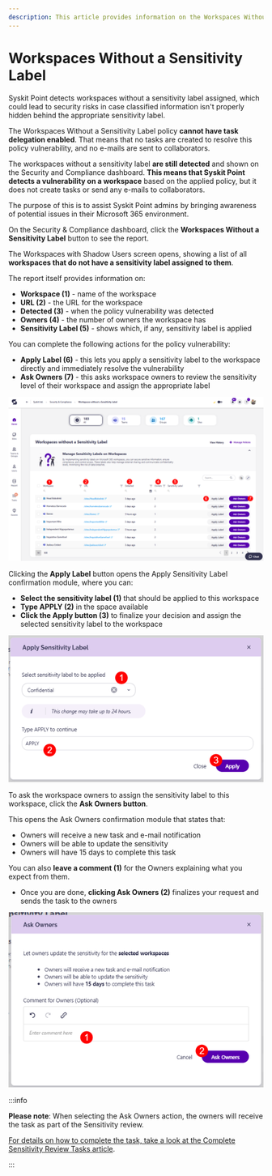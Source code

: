 ```yaml
---
description: This article provides information on the Workspaces Without a Sensitivity Label report.
---
```


# Workspaces Without a Sensitivity Label

Syskit Point detects workspaces without a sensitivity label assigned, which could lead to security risks in case classified information isn't properly hidden behind the appropriate sensitivity label. 

The Workspaces Without a Sensitivity Label policy **cannot have task delegation enabled**. That means that no tasks are created to resolve this policy vulnerability, and no e-mails are sent to collaborators.

The workspaces without a sensitivity label **are still detected** and shown on the Security and Compliance dashboard. **This means that Syskit Point detects a vulnerability on a workspace** based on the applied policy, but it does not create tasks or send any e-mails to collaborators. 

The purpose of this is to assist Syskit Point admins by
bringing awareness of potential issues in their Microsoft 365 environment. 

On the Security & Compliance dashboard, click the **Workspaces Without a Sensitivity Label** button to see the report.

The Workspaces with Shadow Users screen opens, showing a list of all **workspaces that do not have a sensitivity label assigned to them**.

The report itself provides information on:
* **Workspace (1)** - name of the workspace
* **URL (2)** - the URL for the workspace
* **Detected (3)** - when the policy vulnerability was detected
* **Owners (4)** - the number of owners the workspace has
* **Sensitivity Label (5)** - shows which, if any, sensitivity label is applied

You can complete the following actions for the policy vulnerability:
* **Apply Label (6)** - this lets you apply a sensitivity label to the workspace directly and immediately resolve the vulnerability
* **Ask Owners (7)** - this asks workspace owners to review the sensitivity level of their workspace and assign the appropriate label 

![Workspaces Without a Sensitivity Label](../../../static/img/security-compliance-checks-workspace-without-sensitivity.png)

Clicking the **Apply Label** button opens the Apply Sensitivity Label confirmation module, where you can:

* **Select the sensitivity label (1)** that should be applied to this workspace
* **Type APPLY (2)** in the space available
* **Click the Apply button (3)** to finalize your decision and assign the selected sensitivity label to the workspace

![Workspaces Without a Sensitivity Label - Apply Label Action](../../../static/img/security-compliance-checks-workspace-without-sensitivity-apply-label.png)


To ask the workspace owners to assign the sensitivity label to this workspace, click the **Ask Owners button**.

This opens the Ask Owners confirmation module that states that: 
* Owners will receive a new task and e-mail notification
* Owners will be able to update the sensitivity
* Owners will have 15 days to complete this task

You can also **leave a comment (1)** for the Owners explaining what you expect from them.
* Once you are done, **clicking Ask Owners (2)** finalizes your request and sends the task to the owners

![Workspaces Without a Sensitivity Label - Ask Owners Action](../../../static/img/security-compliance-checks-workspace-without-sensitivity-ask-owners.png)


:::info

**Please note**: When selecting the Ask Owners action, the owners will receive the task as part of the Sensitivity review. 

[For details on how to complete the task, take a look at the Complete Sensitivity Review Tasks article](../../point-collaborators/resolve-governance-tasks/sensitivity-review.md).

:::